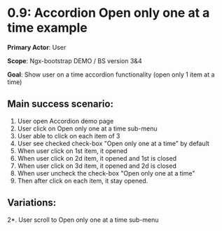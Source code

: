 0.9: Accordion Open only one at a time example
==============================================
**Primary Actor**: User

**Scope**: Ngx-bootstrap DEMO / BS version 3&4

**Goal**: Show user on a time accordion functionality (open only 1 item at a time)

Main success scenario:
----------------------
1. User open Accordion demo page
2. User click on Open only one at a time sub-menu
3. User able to click on each item of 3
4. User see checked check-box "Open only one at a time" by default
5. When user click on 1st item, it opened
6. When user click on 2d item, it opened and 1st is closed
7. When user click on 3d item, it opened and 2d is closed
8. When user uncheck the check-box "Open only one at a time"
9. Then after click on each item, it stay opened.

Variations:
-----------
2*. User scroll to Open only one at a time sub-menu
